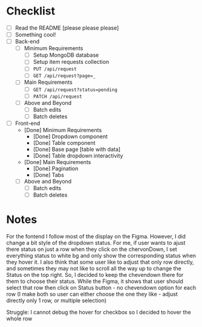 # Checklist

<!-- Make sure you fill out this checklist with what you've done before submitting! -->

- [ ] Read the README [please please please]
- [ ] Something cool!
- [ ] Back-end
  - [ ] Minimum Requirements
    - [ ] Setup MongoDB database
    - [ ] Setup item requests collection
    - [ ] `PUT /api/request`
    - [ ] `GET /api/request?page=_`
  - [ ] Main Requirements
    - [ ] `GET /api/request?status=pending`
    - [ ] `PATCH /api/request`
  - [ ] Above and Beyond
    - [ ] Batch edits
    - [ ] Batch deletes
- [ ] Front-end
  - [Done] Minimum Requirements
    - [Done] Dropdown component
    - [Done] Table component
    - [Done] Base page [table with data]
    - [Done] Table dropdown interactivity
  - [Done] Main Requirements
    - [Done] Pagination
    - [Done] Tabs
  - [ ] Above and Beyond
    - [ ] Batch edits
    - [ ] Batch deletes

# Notes

<!-- Notes go here -->

For the fontend I follow most of the display on the Figma. However, I did change a bit style of the dropdown status. For me, if user wants to ajust there status on just a row when they click on the chervonDown, I set everything status to white bg and only show the corresponding status when they hover it. I also think that some user like to adjust that only row directly, and sometimes they may not like to scroll all the way up to change the Status on the top right. So, I decided to keep the chevendown there for them to choose their status. While the Figma, it shows that user should select that row then click on Status button - no chevendown option for each row (I make both so user can either choose the one they like - adjust directly only 1 row, or multiple selection)

Struggle:
I cannot debug the hover for checkbox so I decided to hover the whole row
